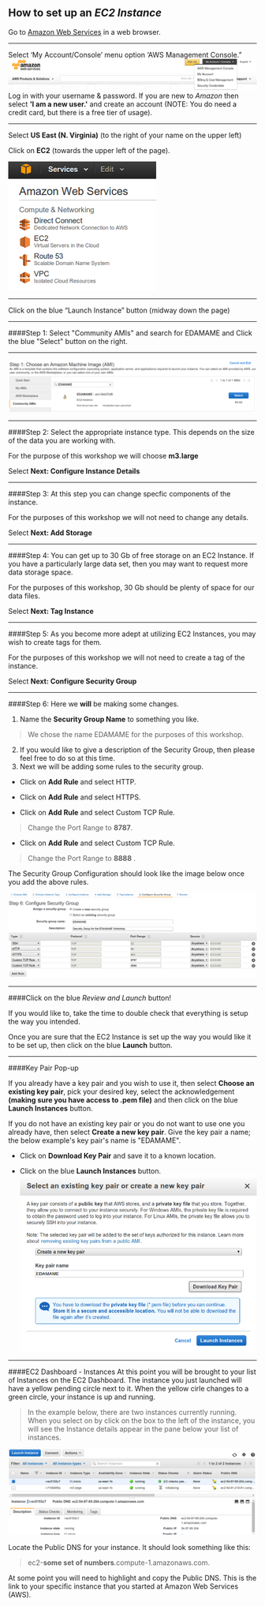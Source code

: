 ## How to set up an _EC2 Instance_
Go to [Amazon Web Services](https://aws.amazon.com) in a web browser.
* * *
Select ‘My Account/Console’ menu option ‘AWS Management Console.”
![AWS Login Image](https://github.com/KWHall/DataCarpentry/raw/master/Pictures/AWS_Login.png)
Log in with your username & password. If you are new to _Amazon_ then select **'I am a new user.'** and create an account (NOTE: You do need a credit card, but there is a free tier of usage). 
* * *
Select **US East (N. Virginia)** (to the right of your name on the upper left)

Click on **EC2** (towards the upper left of the page).

![EC2 Instance](https://github.com/KWHall/DataCarpentry/raw/master/Pictures/EC2_Services.png)
* * *
Click on the blue “Launch Instance” button (midway down the page)
* * *
####Step 1:
Select "Community AMIs" and search for EDAMAME and Click the blue "Select" button on the right.
* * *
![Community AMIs](https://github.com/KWHall/DataCarpentry/raw/039359bd5e0e53af48ecf420bc6dfc4c34c83a41/Pictures/EDAMAME.png)
* * *
####Step 2: 
Select the appropriate instance type. This depends on the size of the data you are working with. 

For the purpose of this workshop we will choose **m3.large**
 
Select **Next: Configure Instance Details**
* * *
####Step 3:
At this step you can change specfic components of the instance. 

For the purposes of this workshop we will not need to change any details.

Select **Next: Add Storage**
* * * 
####Step 4:
You can get up to 30 Gb of free storage on an EC2 Instance. If you have a particularly large data set, then you may want to request more data storage space. 

For the purposes of this workshop, 30 Gb should be plenty of space for our data files. 

Select **Next: Tag Instance**
* * *
####Step 5:
As you become more adept at utilizing EC2 Instances, you may wish to create tags for them. 

For the purposes of this workshop we will not need to create a tag of the instance.

Select **Next: Configure Security Group**
* * * 
####Step 6:
Here we **will** be making some changes. 


1. Name the **Security Group Name** to something you like.

 >We chose the name EDAMAME for the purposes of this workshop.

2. If you would like to give a description of the Security Group, then please feel free to do so at this time. 
3. Next we will be adding some rules to the security group.
 
 * Click on **Add Rule** and select HTTP.
 
 * Click on **Add Rule** and select HTTPS.
 
 * Click on **Add Rule** and select Custom TCP Rule.
 >Change the Port Range to **8787**.
 
 * Click on **Add Rule** and select Custom TCP Rule.
 >Change the Port Range to **8888** .

The Security Group Configuration should look like the image below once you add the above rules.

![Configure Security Group](https://github.com/KWHall/DataCarpentry/raw/5e7d746e404ec0e147eaeb6f3bd22496f7f78ca6/Pictures/ConfigureSecurityGroup.png)

* * *
####Click on the blue _Review and Launch_ button!

If you would like to, take the time to double check that everything is setup the way you intended. 

Once you are sure that the EC2 Instance is set up the way you would like it to be set up, then click on the blue **Launch** button.
* * *

####Key Pair Pop-up

If you already have a key pair and you wish to use it, then select **Choose an existing key pair**, pick your desired key, select the acknowledgement **(making sure you have access to .pem file)** and then click on the blue **Launch Instances** button.

If you do not have an existing key pair or you do not want to use one you already have, then select **Create a new key pair**. Give the key pair a name; the below example's key pair's name is "EDAMAME". 
 
* Click on **Download Key Pair** and save it to a known location.

* Click on the blue **Launch Instances** button.
![Key Pair Pop-up](https://github.com/KWHall/DataCarpentry/raw/master/Pictures/KeyPair.png)

* * * 
####EC2 Dashboard - Instances
At this point you will be brought to your list of Instances on the EC2 Dashboard. 
 The instance you just launched will have a yellow pending circle next to it. 
 When the yellow cirle changes to a green circle, your instance is up and running. 
>In the example below, there are two instances currently running. When you select on by click on the box to the left of the instance, you will see the Instance details appear in the pane below your list of instances.


![EC2 Dashboard Instance List](https://github.com/KWHall/DataCarpentry/raw/master/Pictures/EC2Dashboard.png)

Locate the Public DNS for your instance. It should look something like this: 
>ec2-**some set of numbers**.compute-1.amazonaws.com. 


At some point you will need to highlight and copy the Public DNS.
This is the link to your specific instance that you started at Amazon Web Services (AWS).
